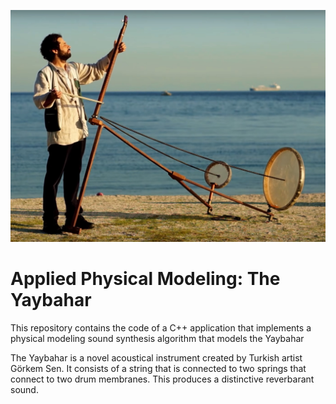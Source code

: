 ![A picture of Görkem  Sen playing the Yaybahar](yaybahar.jpg)

# Applied Physical Modeling: The Yaybahar

This repository contains the code of a C++ application that implements a physical
modeling sound synthesis algorithm that models the Yaybahar

The Yaybahar is a novel acoustical instrument created by Turkish artist Görkem Sen.
It consists of a string that is connected to two springs that connect to two drum
membranes. This produces a distinctive reverbarant sound.
